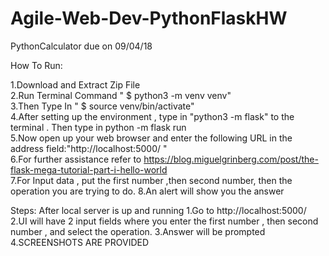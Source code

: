 # Agile-Web-Dev-PythonFlaskHW
PythonCalculator due on 09/04/18


How To Run:

1.Download and Extract Zip File </br>
2.Run Terminal Command " $ python3 -m venv venv"</br>
3.Then Type In " $ source venv/bin/activate"</br>
4.After setting up the environment , type in "python3 -m flask" to the terminal . Then type in python -m flask run</br>
5.Now open up your web browser and enter the following URL in the address field:"http://localhost:5000/ "</br>
6.For further assistance refer to https://blog.miguelgrinberg.com/post/the-flask-mega-tutorial-part-i-hello-world</br>
7.For Input data , put the first number ,then second number, then the operation you are trying to do.
8.An alert will show you the answer




Steps:
After local server is up and running
1.Go to http://localhost:5000/
2.UI will have 2 input fields where you enter the first number , then second number , and select the operation.
3.Answer will be prompted
4.SCREENSHOTS ARE PROVIDED